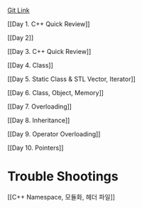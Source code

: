 [Git Link](https://github.com/phoenixx1/Robert-Lafore)

[[Day 1. C++ Quick Review]]

[[Day 2]]

[[Day 3. C++ Quick Review]]

[[Day 4. Class]]

[[Day 5. Static Class & STL Vector, Iterator]]

[[Day 6. Class, Object, Memory]]

[[Day 7. Overloading]]

[[Day 8. Inheritance]]

[[Day 9. Operator Overloading]]

[[Day 10. Pointers]]




# Trouble Shootings

[[C++ Namespace, 모듈화, 헤더 파일]]